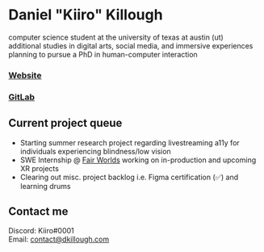 # Daniel "Kiiro" Killough

computer science student at the university of texas at austin (ut)
\
additional studies in digital arts, social media, and immersive experiences
\
planning to pursue a PhD in human-computer interaction

<!-- ### [Resume](https://drive.google.com/file/d/1JYGRptAwt9lruqEAUmvH7hZSloeio6OW/view) -->
### [Website](https://dkillough.com/)
### [GitLab](https://gitlab.com/dkillough)

## Current project queue
- Starting summer research project regarding livestreaming a11y for individuals experiencing blindness/low vision
- SWE Internship @ [Fair Worlds](https://www.fairworlds.com) working on in-production and upcoming XR projects 
- Clearing out misc. project backlog i.e. Figma certification (✅) and learning drums

## Contact me

Discord: Kiiro#0001\
Email: contact@dkillough.com

